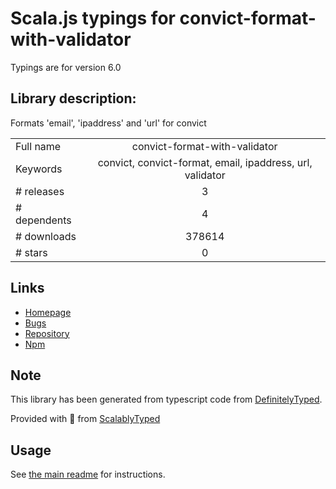 
# Scala.js typings for convict-format-with-validator

Typings are for version 6.0

## Library description:
Formats 'email', 'ipaddress' and 'url' for convict

|                    |                 |
| ------------------ | :-------------: |
| Full name          | convict-format-with-validator |
| Keywords           | convict, convict-format, email, ipaddress, url, validator |
| # releases         | 3 |
| # dependents       | 4 |
| # downloads        | 378614 |
| # stars            | 0 |

## Links
- [Homepage](https://github.com/mozilla/node-convict)
- [Bugs](https://github.com/mozilla/node-convict/issues)
- [Repository](https://github.com/mozilla/node-convict)
- [Npm](https://www.npmjs.com/package/convict-format-with-validator)
    


## Note
This library has been generated from typescript code from [DefinitelyTyped](https://definitelytyped.org).

Provided with :purple_heart: from [ScalablyTyped](https://github.com/oyvindberg/ScalablyTyped)

## Usage
See [the main readme](../../readme.md) for instructions.


